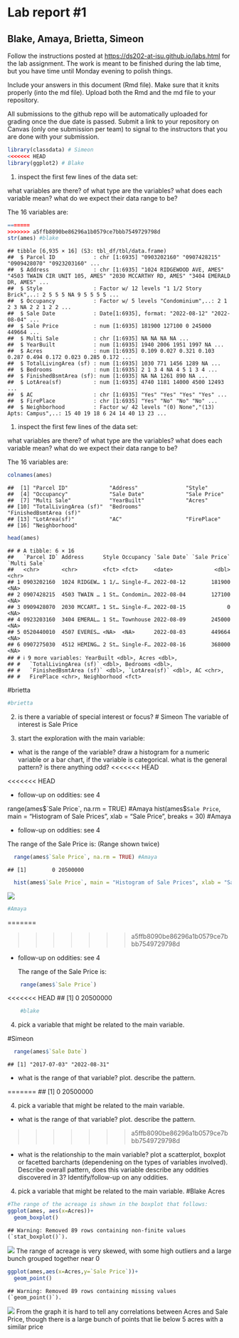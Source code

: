 
<!-- README.md is generated from README.Rmd. Please edit the README.Rmd file -->

# Lab report \#1

## Blake, Amaya, Brietta, Simeon

Follow the instructions posted at
<https://ds202-at-isu.github.io/labs.html> for the lab assignment. The
work is meant to be finished during the lab time, but you have time
until Monday evening to polish things.

Include your answers in this document (Rmd file). Make sure that it
knits properly (into the md file). Upload both the Rmd and the md file
to your repository.

All submissions to the github repo will be automatically uploaded for
grading once the due date is passed. Submit a link to your repository on
Canvas (only one submission per team) to signal to the instructors that
you are done with your submission.

``` r
library(classdata) # Simeon
<<<<<<< HEAD
library(ggplot2) # Blake
```

1.  inspect the first few lines of the data set:

what variables are there? of what type are the variables? what does each
variable mean? what do we expect their data range to be?

The 16 variables are:

``` r
=======
>>>>>>> a5ffb8090be86296a1b0579ce7bbb7549729798d
str(ames) #blake
```

    ## tibble [6,935 × 16] (S3: tbl_df/tbl/data.frame)
    ##  $ Parcel ID            : chr [1:6935] "0903202160" "0907428215" "0909428070" "0923203160" ...
    ##  $ Address              : chr [1:6935] "1024 RIDGEWOOD AVE, AMES" "4503 TWAIN CIR UNIT 105, AMES" "2030 MCCARTHY RD, AMES" "3404 EMERALD DR, AMES" ...
    ##  $ Style                : Factor w/ 12 levels "1 1/2 Story Brick",..: 2 5 5 5 NA 9 5 5 5 5 ...
    ##  $ Occupancy            : Factor w/ 5 levels "Condominium",..: 2 1 2 3 NA 2 2 1 2 2 ...
    ##  $ Sale Date            : Date[1:6935], format: "2022-08-12" "2022-08-04" ...
    ##  $ Sale Price           : num [1:6935] 181900 127100 0 245000 449664 ...
    ##  $ Multi Sale           : chr [1:6935] NA NA NA NA ...
    ##  $ YearBuilt            : num [1:6935] 1940 2006 1951 1997 NA ...
    ##  $ Acres                : num [1:6935] 0.109 0.027 0.321 0.103 0.287 0.494 0.172 0.023 0.285 0.172 ...
    ##  $ TotalLivingArea (sf) : num [1:6935] 1030 771 1456 1289 NA ...
    ##  $ Bedrooms             : num [1:6935] 2 1 3 4 NA 4 5 1 3 4 ...
    ##  $ FinishedBsmtArea (sf): num [1:6935] NA NA 1261 890 NA ...
    ##  $ LotArea(sf)          : num [1:6935] 4740 1181 14000 4500 12493 ...
    ##  $ AC                   : chr [1:6935] "Yes" "Yes" "Yes" "Yes" ...
    ##  $ FirePlace            : chr [1:6935] "Yes" "No" "No" "No" ...
    ##  $ Neighborhood         : Factor w/ 42 levels "(0) None","(13) Apts: Campus",..: 15 40 19 18 6 24 14 40 13 23 ...

1.  inspect the first few lines of the data set:

what variables are there? of what type are the variables? what does each
variable mean? what do we expect their data range to be?  

The 16 variables are:

``` r
colnames(ames)
```

    ##  [1] "Parcel ID"             "Address"               "Style"                
    ##  [4] "Occupancy"             "Sale Date"             "Sale Price"           
    ##  [7] "Multi Sale"            "YearBuilt"             "Acres"                
    ## [10] "TotalLivingArea (sf)"  "Bedrooms"              "FinishedBsmtArea (sf)"
    ## [13] "LotArea(sf)"           "AC"                    "FirePlace"            
    ## [16] "Neighborhood"

``` r
head(ames)
```

    ## # A tibble: 6 × 16
    ##   `Parcel ID` Address      Style Occupancy `Sale Date` `Sale Price` `Multi Sale`
    ##   <chr>       <chr>        <fct> <fct>     <date>             <dbl> <chr>       
    ## 1 0903202160  1024 RIDGEW… 1 1/… Single-F… 2022-08-12        181900 <NA>        
    ## 2 0907428215  4503 TWAIN … 1 St… Condomin… 2022-08-04        127100 <NA>        
    ## 3 0909428070  2030 MCCART… 1 St… Single-F… 2022-08-15             0 <NA>        
    ## 4 0923203160  3404 EMERAL… 1 St… Townhouse 2022-08-09        245000 <NA>        
    ## 5 0520440010  4507 EVERES… <NA>  <NA>      2022-08-03        449664 <NA>        
    ## 6 0907275030  4512 HEMING… 2 St… Single-F… 2022-08-16        368000 <NA>        
    ## # ℹ 9 more variables: YearBuilt <dbl>, Acres <dbl>,
    ## #   `TotalLivingArea (sf)` <dbl>, Bedrooms <dbl>,
    ## #   `FinishedBsmtArea (sf)` <dbl>, `LotArea(sf)` <dbl>, AC <chr>,
    ## #   FirePlace <chr>, Neighborhood <fct>

\#brietta

``` r
#brietta
```

2.  is there a variable of special interest or focus? \# Simeon The
    variable of interest is Sale Price

3.  start the exploration with the main variable:

- what is the range of the variable? draw a histogram for a numeric
  variable or a bar chart, if the variable is categorical. what is the
  general pattern? is there anything odd? \<\<\<\<\<\<\< HEAD

<<<<<<< HEAD
- follow-up on oddities: see 4

range(ames$`Sale Price`, na.rm = TRUE) #Amaya
hist(ames$`Sale Price`, main = “Histogram of Sale Prices”, xlab = “Sale
Price”, breaks = 30) \#Amaya

- follow-up on oddities: see 4

The range of the Sale Price is: (Range shown twice)

``` r
  range(ames$`Sale Price`, na.rm = TRUE) #Amaya
```

    ## [1]        0 20500000

``` r
  hist(ames$`Sale Price`, main = "Histogram of Sale Prices", xlab = "Sale Price", breaks = 30)
```

![](README_files/figure-gfm/unnamed-chunk-3-1.png)<!-- -->

``` r
#Amaya
```

=======
>>>>>>> a5ffb8090be86296a1b0579ce7bbb7549729798d
- follow-up on oddities: see 4  

  The range of the Sale Price is:

``` r
    range(ames$`Sale Price`)
```

<<<<<<< HEAD
    ## [1]        0 20500000

``` r
    #blake
```

4.  pick a variable that might be related to the main variable.

\#Simeon

``` r
  range(ames$`Sale Date`)
```

    ## [1] "2017-07-03" "2022-08-31"

- what is the range of that variable? plot. describe the pattern.

=======
      ## [1]        0 20500000

4.  pick a variable that might be related to the main variable.

- what is the range of that variable? plot. describe the pattern.
>>>>>>> a5ffb8090be86296a1b0579ce7bbb7549729798d
- what is the relationship to the main variable? plot a scatterplot,
  boxplot or facetted barcharts (dependening on the types of variables
  involved). Describe overall pattern, does this variable describe any
  oddities discovered in 3? Identify/follow-up on any oddities.

4.  pick a variable that might be related to the main variable. \#Blake
    Acres

``` r
#The range of the acreage is shown in the boxplot that follows:
ggplot(ames, aes(x=Acres))+
  geom_boxplot()
```

    ## Warning: Removed 89 rows containing non-finite values (`stat_boxplot()`).

![](README_files/figure-gfm/unnamed-chunk-7-1.png)<!-- --> The range of
acreage is very skewed, with some high outliers and a large bunch
grouped together near 0

``` r
ggplot(ames,aes(x=Acres,y=`Sale Price`))+
  geom_point()
```

    ## Warning: Removed 89 rows containing missing values (`geom_point()`).

![](README_files/figure-gfm/unnamed-chunk-8-1.png)<!-- --> From the
graph it is hard to tell any correlations between Acres and Sale Price,
though there is a large bunch of points that lie below 5 acres with a
similar price
